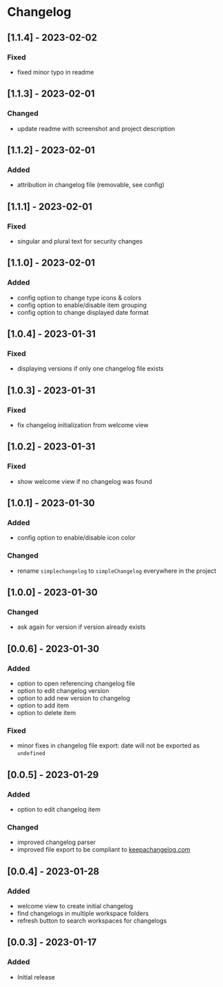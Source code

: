 # Changelog

## [1.1.4] - 2023-02-02
### Fixed
- fixed minor typo in readme


## [1.1.3] - 2023-02-01
### Changed
- update readme with screenshot and project description


## [1.1.2] - 2023-02-01
### Added
- attribution in changelog file (removable, see config)


## [1.1.1] - 2023-02-01
### Fixed
- singular and plural text for security changes


## [1.1.0] - 2023-02-01
### Added
- config option to change type icons & colors
- config option to enable/disable item grouping
- config option to change displayed date format


## [1.0.4] - 2023-01-31
### Fixed
- displaying versions if only one changelog file exists


## [1.0.3] - 2023-01-31
### Fixed
- fix changelog initialization from welcome view


## [1.0.2] - 2023-01-31
### Fixed
- show welcome view if no changelog was found


## [1.0.1] - 2023-01-30
### Added
- config option to enable/disable icon color

### Changed
- rename `simplechangelog` to `simpleChangelog` everywhere in the project


## [1.0.0] - 2023-01-30
### Changed
- ask again for version if version already exists


## [0.0.6] - 2023-01-30
### Added
- option to open referencing changelog file
- option to edit changelog version
- option to add new version to changelog
- option to add item
- option to delete item

### Fixed
- minor fixes in changelog file export: date will not be exported as `undefined`


## [0.0.5] - 2023-01-29
### Added
- option to edit changelog item

### Changed
- improved changelog parser
- improved file export to be compliant to [keepachangelog.com](keepachangelog.com)


## [0.0.4] - 2023-01-28
### Added
- welcome view to create initial changelog
- find changelogs in multiple workspace folders
- refresh button to search workspaces for changelogs


## [0.0.3] - 2023-01-17
### Added
- Initial release